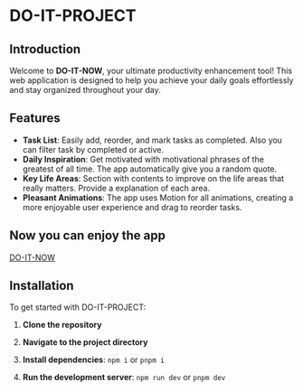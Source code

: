 # DO-IT-PROJECT

## Introduction
Welcome to **DO-IT-NOW**, your ultimate productivity enhancement tool! This web application is designed to help you achieve  your daily goals effortlessly and stay organized throughout your day.


## Features
- **Task List**: Easily add, reorder, and mark tasks as completed. Also you can filter task by completed or active.
- **Daily Inspiration**: Get motivated with motivational phrases of the greatest of all time. The app automatically give you a random quote.
- **Key Life Areas**: Section with contents to improve on the life areas that really matters. Provide a explanation of each area.
- **Pleasant Animations**: The app uses Motion for all animations, creating a more enjoyable user experience and drag to reorder tasks.

## Now you can enjoy the app

[DO-IT-NOW](https://do-it-now-project.vercel.app)

## Installation
To get started with DO-IT-PROJECT:

1. **Clone the repository**

2. **Navigate to the project directory**

3. **Install dependencies**:
```npm i``` or ```pnpm i```

4. **Run the development server**:
```npm run dev``` or ```pnpm dev```
